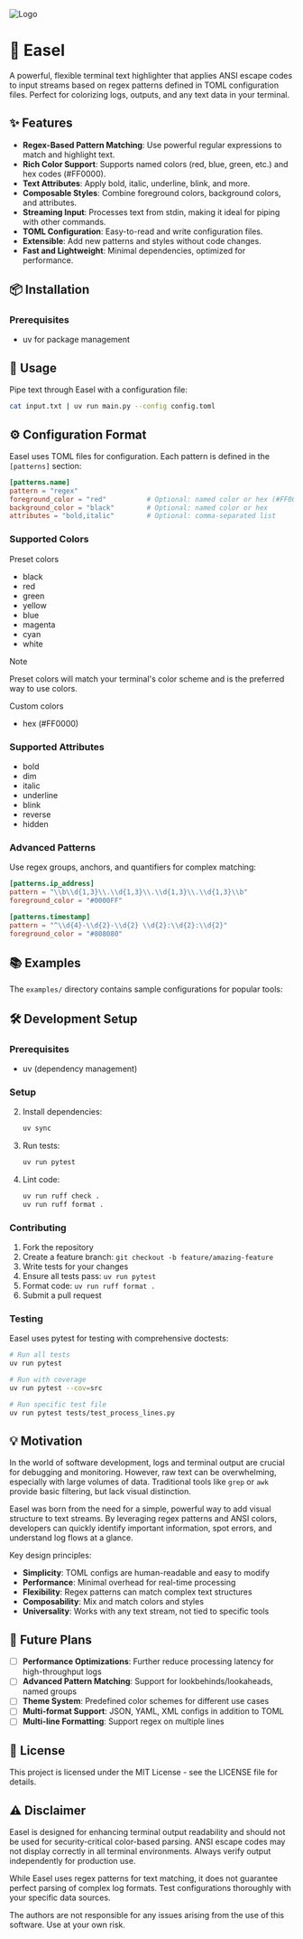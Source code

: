 ![Logo](/logo.png)

# 🎨 Easel

A powerful, flexible terminal text highlighter that applies ANSI escape codes to input streams based on regex patterns defined in TOML configuration files. Perfect for colorizing logs, outputs, and any text data in your terminal.

## ✨ Features

- **Regex-Based Pattern Matching**: Use powerful regular expressions to match and highlight text.
- **Rich Color Support**: Supports named colors (red, blue, green, etc.) and hex codes (#FF0000).
- **Text Attributes**: Apply bold, italic, underline, blink, and more.
- **Composable Styles**: Combine foreground colors, background colors, and attributes.
- **Streaming Input**: Processes text from stdin, making it ideal for piping with other commands.
- **TOML Configuration**: Easy-to-read and write configuration files.
- **Extensible**: Add new patterns and styles without code changes.
- **Fast and Lightweight**: Minimal dependencies, optimized for performance.

## 📦 Installation

### Prerequisites

- uv for package management

## 🚀 Usage

Pipe text through Easel with a configuration file:

```bash
cat input.txt | uv run main.py --config config.toml
```

## ⚙️ Configuration Format

Easel uses TOML files for configuration. Each pattern is defined in the `[patterns]` section:

```toml
[patterns.name]
pattern = "regex"
foreground_color = "red"          # Optional: named color or hex (#FF0000)
background_color = "black"        # Optional: named color or hex
attributes = "bold,italic"        # Optional: comma-separated list
```

### Supported Colors

Preset colors
- black
- red
- green
- yellow
- blue
- magenta
- cyan
- white

> [!note]
> Preset colors will match your terminal's color scheme and is the preferred way to use colors.

Custom colors
- hex (#FF0000)

### Supported Attributes

- bold
- dim
- italic
- underline
- blink
- reverse
- hidden

### Advanced Patterns

Use regex groups, anchors, and quantifiers for complex matching:

```toml
[patterns.ip_address]
pattern = "\\b\\d{1,3}\\.\\d{1,3}\\.\\d{1,3}\\.\\d{1,3}\\b"
foreground_color = "#0000FF"

[patterns.timestamp]
pattern = "^\\d{4}-\\d{2}-\\d{2} \\d{2}:\\d{2}:\\d{2}"
foreground_color = "#808080"
```

## 📚 Examples

The `examples/` directory contains sample configurations for popular tools:

## 🛠️ Development Setup

### Prerequisites

- uv (dependency management)

### Setup

2. Install dependencies:
   ```bash
   uv sync
   ```

3. Run tests:
   ```bash
   uv run pytest
   ```

4. Lint code:
   ```bash
   uv run ruff check .
   uv run ruff format .
   ```

### Contributing

1. Fork the repository
2. Create a feature branch: `git checkout -b feature/amazing-feature`
3. Write tests for your changes
4. Ensure all tests pass: `uv run pytest`
5. Format code: `uv run ruff format .`
6. Submit a pull request

### Testing

Easel uses pytest for testing with comprehensive doctests:

```bash
# Run all tests
uv run pytest

# Run with coverage
uv run pytest --cov=src

# Run specific test file
uv run pytest tests/test_process_lines.py
```

## 💡 Motivation

In the world of software development, logs and terminal output are crucial for debugging and monitoring. However, raw text can be overwhelming, especially with large volumes of data. Traditional tools like `grep` or `awk` provide basic filtering, but lack visual distinction.

Easel was born from the need for a simple, powerful way to add visual structure to text streams. By leveraging regex patterns and ANSI colors, developers can quickly identify important information, spot errors, and understand log flows at a glance.

Key design principles:
- **Simplicity**: TOML configs are human-readable and easy to modify
- **Performance**: Minimal overhead for real-time processing
- **Flexibility**: Regex patterns can match complex text structures
- **Composability**: Mix and match colors and styles
- **Universality**: Works with any text stream, not tied to specific tools

## 🔮 Future Plans

- [ ] **Performance Optimizations**: Further reduce processing latency for high-throughput logs
- [ ] **Advanced Pattern Matching**: Support for lookbehinds/lookaheads, named groups
- [ ] **Theme System**: Predefined color schemes for different use cases
- [ ] **Multi-format Support**: JSON, YAML, XML configs in addition to TOML
- [ ] **Multi-line Formatting**: Support regex on multiple lines

## 📄 License

This project is licensed under the MIT License - see the LICENSE file for details.

## ⚠️ Disclaimer

Easel is designed for enhancing terminal output readability and should not be used for security-critical color-based parsing. ANSI escape codes may not display correctly in all terminal environments. Always verify output independently for production use.

While Easel uses regex patterns for text matching, it does not guarantee perfect parsing of complex log formats. Test configurations thoroughly with your specific data sources.

The authors are not responsible for any issues arising from the use of this software. Use at your own risk.
